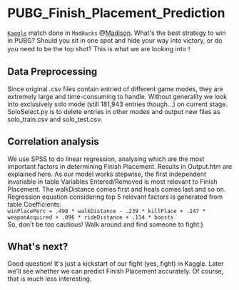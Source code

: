 # PUBG_Finish_Placement_Prediction
[`Kaggle`](https://www.kaggle.com/c/pubg-finish-placement-prediction) match done in `MadHacks` @[Madison](https://www.madhacks.io/). 
What's the best strategy to win in PUBG? Should you sit in one spot and hide your way into victory, or do you need to be the top shot? This is what we are looking into！

## Data Preprocessing
Since original .csv files contain entried of different game modes, they are extremely large and time-consuming to handle. Without generality we look into exclusively solo mode (still 181,943 entries though...) on current stage. SoloSelect.py is to delete entries in other modes and output new files as solo_train.csv and solo_test.csv.   

## Correlation analysis
We use SPSS to do linear regression, analysing which are the most important factors in determining Finish Placement.
Results in Output.htm are explained here. As our model works stepwise, the first independent invariable in table Variables Entered/Removed is most relevant to Finish Placement. The walkDistance comes first and heals comes last and so on. <br>Regression equation considering top 5 relevant factors is generated from table Coefficients: <br>`winPlacePerc = .498 * walkDistance - .239 * killPlace + .147 * weaponAcquired + .096 * rideDistance + .114 * boosts` <br>So, don't be too cautious! Walk around and find someone to fight:)

## What's next?
Good question! It's just a kickstart of our fight (yes, fight) in Kaggle. Later we'll see whether we can predict Finish Placement accurately. Of course, that is much less interesting. 
